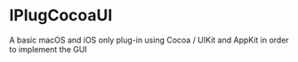 # IPlugCocoaUI
A basic macOS and iOS only plug-in using Cocoa / UIKit and AppKit in order to implement the GUI